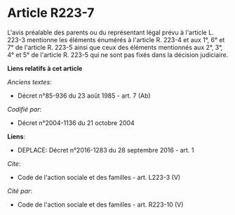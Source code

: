 # Article R223-7

L'avis préalable des parents ou du représentant légal prévu à l'article L. 223-3 mentionne les éléments énumérés à l'article
R. 223-4 et aux 1°, 6° et 7° de l'article R. 223-5 ainsi que ceux des éléments mentionnés aux 2°, 3°, 4° et 5° de l'article
R. 223-5 qui ne sont pas fixés dans la décision judiciaire.

**Liens relatifs à cet article**

_Anciens textes_:

  - Décret n°85-936 du 23 août 1985 - art. 7 (Ab)

_Codifié par_:

  - Décret n°2004-1136 du 21 octobre 2004

**Liens**:

  - DEPLACE: Décret n°2016-1283 du 28 septembre 2016 - art. 1

_Cite_:

  - Code de l'action sociale et des familles - art. L223-3 (V)

_Cité par_:

  - Code de l'action sociale et des familles - art. R223-10 (V)

